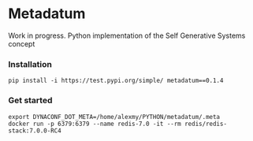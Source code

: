 # Metadatum
Work in progress. Python implementation of the Self Generative Systems concept

### Installation
```
pip install -i https://test.pypi.org/simple/ metadatum==0.1.4
```

### Get started

```
export DYNACONF_DOT_META=/home/alexmy/PYTHON/metadatum/.meta
docker run -p 6379:6379 --name redis-7.0 -it --rm redis/redis-stack:7.0.0-RC4

```